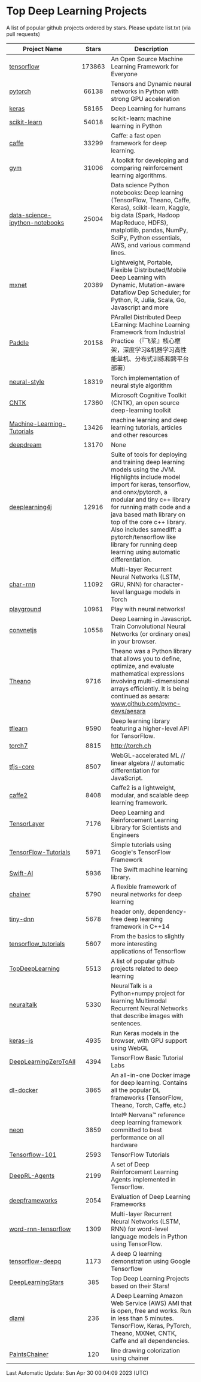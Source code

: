# Top Deep Learning Projects
A list of popular github projects ordered by stars.
Please update list.txt (via pull requests)

|Project Name| Stars | Description |
| ---------- |:-----:| ----------- |
| [tensorflow](https://github.com/tensorflow/tensorflow) | 173863 | An Open Source Machine Learning Framework for Everyone |
| [pytorch](https://github.com/pytorch/pytorch) | 66138 | Tensors and Dynamic neural networks in Python with strong GPU acceleration |
| [keras](https://github.com/keras-team/keras) | 58165 | Deep Learning for humans |
| [scikit-learn](https://github.com/scikit-learn/scikit-learn) | 54018 | scikit-learn: machine learning in Python |
| [caffe](https://github.com/BVLC/caffe) | 33299 | Caffe: a fast open framework for deep learning. |
| [gym](https://github.com/openai/gym) | 31006 | A toolkit for developing and comparing reinforcement learning algorithms. |
| [data-science-ipython-notebooks](https://github.com/donnemartin/data-science-ipython-notebooks) | 25004 | Data science Python notebooks: Deep learning (TensorFlow, Theano, Caffe, Keras), scikit-learn, Kaggle, big data (Spark, Hadoop MapReduce, HDFS), matplotlib, pandas, NumPy, SciPy, Python essentials, AWS, and various command lines. |
| [mxnet](https://github.com/apache/mxnet) | 20389 | Lightweight, Portable, Flexible Distributed/Mobile Deep Learning with Dynamic, Mutation-aware Dataflow Dep Scheduler; for Python, R, Julia, Scala, Go, Javascript and more |
| [Paddle](https://github.com/PaddlePaddle/Paddle) | 20158 | PArallel Distributed Deep LEarning: Machine Learning Framework from Industrial Practice （『飞桨』核心框架，深度学习&机器学习高性能单机、分布式训练和跨平台部署） |
| [neural-style](https://github.com/jcjohnson/neural-style) | 18319 | Torch implementation of neural style algorithm |
| [CNTK](https://github.com/microsoft/CNTK) | 17360 | Microsoft Cognitive Toolkit (CNTK), an open source deep-learning toolkit |
| [Machine-Learning-Tutorials](https://github.com/ujjwalkarn/Machine-Learning-Tutorials) | 13426 | machine learning and deep learning tutorials, articles and other resources  |
| [deepdream](https://github.com/google/deepdream) | 13170 | None |
| [deeplearning4j](https://github.com/deeplearning4j/deeplearning4j) | 12916 | Suite of tools for deploying and training deep learning models using the JVM. Highlights include model import for keras, tensorflow, and onnx/pytorch, a modular and tiny c++ library for running math code and a java based math library on top of the core c++ library. Also includes samediff: a pytorch/tensorflow like library for running deep learning using automatic differentiation. |
| [char-rnn](https://github.com/karpathy/char-rnn) | 11092 | Multi-layer Recurrent Neural Networks (LSTM, GRU, RNN) for character-level language models in Torch |
| [playground](https://github.com/tensorflow/playground) | 10961 | Play with neural networks! |
| [convnetjs](https://github.com/karpathy/convnetjs) | 10558 | Deep Learning in Javascript. Train Convolutional Neural Networks (or ordinary ones) in your browser. |
| [Theano](https://github.com/Theano/Theano) | 9716 | Theano was a Python library that allows you to define, optimize, and evaluate mathematical expressions involving multi-dimensional arrays efficiently. It is being continued as aesara: www.github.com/pymc-devs/aesara |
| [tflearn](https://github.com/tflearn/tflearn) | 9590 | Deep learning library featuring a higher-level API for TensorFlow. |
| [torch7](https://github.com/torch/torch7) | 8815 | http://torch.ch |
| [tfjs-core](https://github.com/tensorflow/tfjs-core) | 8507 | WebGL-accelerated ML // linear algebra // automatic differentiation for JavaScript. |
| [caffe2](https://github.com/facebookarchive/caffe2) | 8408 | Caffe2 is a lightweight, modular, and scalable deep learning framework. |
| [TensorLayer](https://github.com/tensorlayer/TensorLayer) | 7176 | Deep Learning and Reinforcement Learning Library for Scientists and Engineers  |
| [TensorFlow-Tutorials](https://github.com/nlintz/TensorFlow-Tutorials) | 5971 | Simple tutorials using Google's TensorFlow Framework |
| [Swift-AI](https://github.com/Swift-AI/Swift-AI) | 5936 | The Swift machine learning library. |
| [chainer](https://github.com/chainer/chainer) | 5790 | A flexible framework of neural networks for deep learning |
| [tiny-dnn](https://github.com/tiny-dnn/tiny-dnn) | 5678 | header only, dependency-free deep learning framework in C++14 |
| [tensorflow_tutorials](https://github.com/pkmital/tensorflow_tutorials) | 5607 | From the basics to slightly more interesting applications of Tensorflow |
| [TopDeepLearning](https://github.com/aymericdamien/TopDeepLearning) | 5513 | A list of popular github projects related to deep learning |
| [neuraltalk](https://github.com/karpathy/neuraltalk) | 5330 | NeuralTalk is a Python+numpy project for learning Multimodal Recurrent Neural Networks that describe images with sentences. |
| [keras-js](https://github.com/transcranial/keras-js) | 4935 | Run Keras models in the browser, with GPU support using WebGL |
| [DeepLearningZeroToAll](https://github.com/hunkim/DeepLearningZeroToAll) | 4394 | TensorFlow Basic Tutorial Labs |
| [dl-docker](https://github.com/floydhub/dl-docker) | 3865 | An all-in-one Docker image for deep learning. Contains all the popular DL frameworks (TensorFlow, Theano, Torch, Caffe, etc.) |
| [neon](https://github.com/NervanaSystems/neon) | 3859 | Intel® Nervana™ reference deep learning framework committed to best performance on all hardware |
| [Tensorflow-101](https://github.com/sjchoi86/Tensorflow-101) | 2593 | TensorFlow Tutorials |
| [DeepRL-Agents](https://github.com/awjuliani/DeepRL-Agents) | 2199 | A set of Deep Reinforcement Learning Agents implemented in Tensorflow. |
| [deepframeworks](https://github.com/zer0n/deepframeworks) | 2054 | Evaluation of Deep Learning Frameworks |
| [word-rnn-tensorflow](https://github.com/hunkim/word-rnn-tensorflow) | 1309 | Multi-layer Recurrent Neural Networks (LSTM, RNN) for word-level language models in Python using TensorFlow. |
| [tensorflow-deepq](https://github.com/siemanko/tensorflow-deepq) | 1173 | A deep Q learning demonstration using Google Tensorflow |
| [DeepLearningStars](https://github.com/hunkim/DeepLearningStars) | 385 | Top Deep Learning Projects based on their Stars! |
| [dlami](https://github.com/ritchieng/dlami) | 236 | A Deep Learning Amazon Web Service (AWS) AMI that is open, free and works. Run in less than 5 minutes. TensorFlow, Keras, PyTorch, Theano, MXNet, CNTK, Caffe and all dependencies. |
| [PaintsChainer](https://github.com/taizan/PaintsChainer) | 120 | line drawing colorization using chainer |

Last Automatic Update: Sun Apr 30 00:04:09 2023 (UTC)
